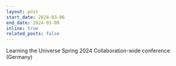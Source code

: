 ```yaml
---
layout: post
start_date: 2024-03-06
end_date: 2024-03-09
inline: true
related_posts: false
---
```


Learning the Universe Spring 2024 Collaboration-wide conference (Germany)
